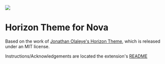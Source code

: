 <img src="https://i.imgur.com/pwBUCSe.png">

# Horizon Theme for Nova
Based on the work of [Jonathan Olaleye's Horizon Theme](https://github.com/jolaleye/horizon-theme-vscode), which is released under an MIT license.

Instructions/Acknowledgements are located the extension's [README](Horizon.novaextension/README.md)
